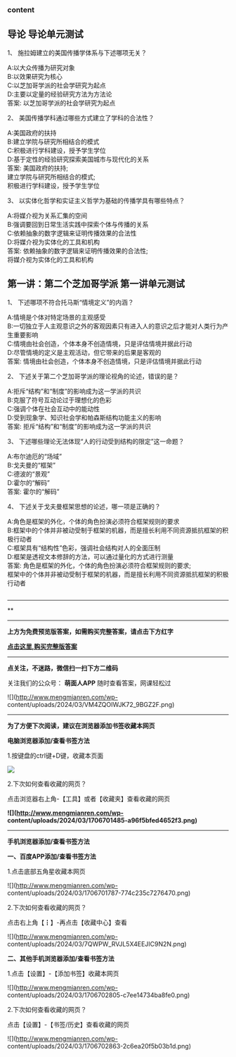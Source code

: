 ### content

## 导论 导论单元测试

1、 施拉姆建立的美国传播学体系与下述哪项无关？

A:以大众传播为研究对象  
B:以效果研究为核心  
C:以芝加哥学派的社会学研究为起点  
D:主要以定量的经验研究方法为方法论  
答案: 以芝加哥学派的社会学研究为起点

2、 美国传播学科通过哪些方式建立了学科的合法性？

A:美国政府的扶持  
B:建立学院与研究所相结合的模式  
C:积极进行学科建设，授予学生学位  
D:基于定性的经验研究探索美国城市与现代化的关系  
答案: 美国政府的扶持;  
建立学院与研究所相结合的模式;  
积极进行学科建设，授予学生学位

3、 以实体化哲学和实证主义哲学为基础的传播学具有哪些特点？

A:将媒介视为关系汇集的空间  
B:强调要回到日常生活实践中探索个体与传播的关系  
C:依赖抽象的数字逻辑来证明传播效果的合法性  
D:将媒介视为实体化的工具和机构  
答案: 依赖抽象的数字逻辑来证明传播效果的合法性;  
将媒介视为实体化的工具和机构

## 第一讲：第二个芝加哥学派 第一讲单元测试

1、 下述哪项不符合托马斯“情境定义”的内涵？

A:情境是个体对特定场景的主观感受  
B:一切独立于人主观意识之外的客观因素只有进入人的意识之后才能对人类行为产生重要影响  
C:情境由社会创造，个体本身不创造情境，只是评估情境并据此行动  
D:尽管情境的定义是主观活动，但它带来的后果是客观的  
答案: 情境由社会创造，个体本身不创造情境，只是评估情境并据此行动  

2、 下述关于第二个芝加哥学派的理论视角的论述，错误的是？

A:拒斥“结构”和“制度”的影响成为这一学派的共识  
B:克服了符号互动论过于理想化的色彩  
C:强调个体在社会互动中的能动性  
D:受到现象学、知识社会学和帕森斯结构功能主义的影响  
答案: 拒斥“结构”和“制度”的影响成为这一学派的共识

3、 下述哪些理论无法体现“人的行动受到结构的限定”这一命题？

A:布尔迪厄的“场域”  
B:戈夫曼的“框架”  
C:德波的“景观”  
D:霍尔的“解码”  
答案: 霍尔的“解码”

4、 下述关于戈夫曼框架思想的论述，哪一项是正确的？

A:角色是框架的外化，个体的角色扮演必须符合框架规则的要求  
B:框架中的个体并非被动受制于框架的机器，而是擅长利用不同资源抵抗框架的积极行动者  
C:框架具有“结构性”色彩，强调社会结构对人的全面压制  
D:框架是透视文本修辞的方法，可以通过量化的方式进行测量  
答案: 角色是框架的外化，个体的角色扮演必须符合框架规则的要求;  
框架中的个体并非被动受制于框架的机器，而是擅长利用不同资源抵抗框架的积极行动者

##

* * *

**

* * *

**上方为免费预览版答案，如需购买完整答案，请点击下方红字**

[**点击这里,购买完整版答案**](http://mooc.mengmianren.com/mooc/336210.html)

* * *

**点关注，不迷路，微信扫一扫下方二维码**

关注我们的公众号： **萌面人APP** 随时查看答案，网课轻松过

![](http://www.mengmianren.com/wp-
content/uploads/2024/03/VM4ZQOIWJK72_9BGZ2F.png)

* * *

**为了方便下次阅读，建议在浏览器添加书签收藏本网页**

**电脑浏览器添加/查看书签方法**

1.按键盘的ctrl键+D键，收藏本页面

![](http://www.mengmianren.com/wp-content/uploads/2024/03/AF9T_JKKHAJN.png)

2.下次如何查看收藏的网页？

点击浏览器右上角-【工具】或者【收藏夹】查看收藏的网页

**![](http://www.mengmianren.com/wp-
content/uploads/2024/03/1706701485-a96f5bfed4652f3.png)**

* * *

**手机浏览器添加/查看书签方法**

**一、百度APP添加/查看书签方法**

1.点击底部五角星收藏本网页

![](http://www.mengmianren.com/wp-
content/uploads/2024/03/1706701787-774c235c7276470.png)

2.下次如何查看收藏的网页？

点击右上角【┇】-再点击【收藏中心】查看

![](http://www.mengmianren.com/wp-
content/uploads/2024/03/7QWPW_RVJL5X4EEJIC9N2N.png)

**二、其他手机浏览器添加/查看书签方法**

1.点击【设置】-【添加书签】收藏本网页

![](http://www.mengmianren.com/wp-
content/uploads/2024/03/1706702805-c7ee14734ba8fe0.png)

2.下次如何查看收藏的网页？

点击【设置】-【书签/历史】查看收藏的网页

![](http://www.mengmianren.com/wp-
content/uploads/2024/03/1706702863-2c6ea20f5b03b1d.png)

